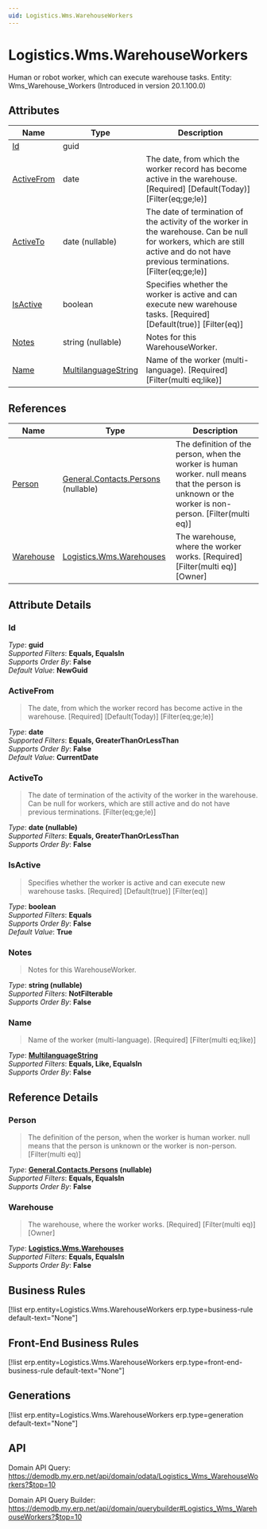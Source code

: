 ```yaml
---
uid: Logistics.Wms.WarehouseWorkers
---
```

# Logistics.Wms.WarehouseWorkers

Human or robot worker, which can execute warehouse tasks. Entity: Wms_Warehouse_Workers (Introduced in version 20.1.100.0)

## Attributes

| Name | Type | Description |
| ---- | ---- | --- |
| [Id](Logistics.Wms.WarehouseWorkers.md#Id) | guid |  
| [ActiveFrom](Logistics.Wms.WarehouseWorkers.md#ActiveFrom) | date | The date, from which the worker record has become active in the warehouse. [Required] [Default(Today)] [Filter(eq;ge;le)] 
| [ActiveTo](Logistics.Wms.WarehouseWorkers.md#ActiveTo) | date (nullable) | The date of termination of the activity of the worker in the warehouse. Can be null for workers, which are still active and do not have previous terminations. [Filter(eq;ge;le)] 
| [IsActive](Logistics.Wms.WarehouseWorkers.md#IsActive) | boolean | Specifies whether the worker is active and can execute new warehouse tasks. [Required] [Default(true)] [Filter(eq)] 
| [Notes](Logistics.Wms.WarehouseWorkers.md#Notes) | string (nullable) | Notes for this WarehouseWorker. 
| [Name](Logistics.Wms.WarehouseWorkers.md#Name) | [MultilanguageString](../data-types.md#MultilanguageString) | Name of the worker (multi-language). [Required] [Filter(multi eq;like)] 

## References

| Name | Type | Description |
| ---- | ---- | --- |
| [Person](Logistics.Wms.WarehouseWorkers.md#Person) | [General.Contacts.Persons](General.Contacts.Persons.md) (nullable) | The definition of the person, when the worker is human worker. null means that the person is unknown or the worker is non-person. [Filter(multi eq)] |
| [Warehouse](Logistics.Wms.WarehouseWorkers.md#Warehouse) | [Logistics.Wms.Warehouses](Logistics.Wms.Warehouses.md) | The warehouse, where the worker works. [Required] [Filter(multi eq)] [Owner] |


## Attribute Details

### Id

_Type_: **guid**  
_Supported Filters_: **Equals, EqualsIn**  
_Supports Order By_: **False**  
_Default Value_: **NewGuid**  

### ActiveFrom

> The date, from which the worker record has become active in the warehouse. [Required] [Default(Today)] [Filter(eq;ge;le)]

_Type_: **date**  
_Supported Filters_: **Equals, GreaterThanOrLessThan**  
_Supports Order By_: **False**  
_Default Value_: **CurrentDate**  

### ActiveTo

> The date of termination of the activity of the worker in the warehouse. Can be null for workers, which are still active and do not have previous terminations. [Filter(eq;ge;le)]

_Type_: **date (nullable)**  
_Supported Filters_: **Equals, GreaterThanOrLessThan**  
_Supports Order By_: **False**  

### IsActive

> Specifies whether the worker is active and can execute new warehouse tasks. [Required] [Default(true)] [Filter(eq)]

_Type_: **boolean**  
_Supported Filters_: **Equals**  
_Supports Order By_: **False**  
_Default Value_: **True**  

### Notes

> Notes for this WarehouseWorker.

_Type_: **string (nullable)**  
_Supported Filters_: **NotFilterable**  
_Supports Order By_: **False**  

### Name

> Name of the worker (multi-language). [Required] [Filter(multi eq;like)]

_Type_: **[MultilanguageString](../data-types.md#MultilanguageString)**  
_Supported Filters_: **Equals, Like, EqualsIn**  
_Supports Order By_: **False**  


## Reference Details

### Person

> The definition of the person, when the worker is human worker. null means that the person is unknown or the worker is non-person. [Filter(multi eq)]

_Type_: **[General.Contacts.Persons](General.Contacts.Persons.md) (nullable)**  
_Supported Filters_: **Equals, EqualsIn**  
_Supports Order By_: **False**  

### Warehouse

> The warehouse, where the worker works. [Required] [Filter(multi eq)] [Owner]

_Type_: **[Logistics.Wms.Warehouses](Logistics.Wms.Warehouses.md)**  
_Supported Filters_: **Equals, EqualsIn**  
_Supports Order By_: **False**  



## Business Rules

[!list erp.entity=Logistics.Wms.WarehouseWorkers erp.type=business-rule default-text="None"]

## Front-End Business Rules

[!list erp.entity=Logistics.Wms.WarehouseWorkers erp.type=front-end-business-rule default-text="None"]

## Generations

[!list erp.entity=Logistics.Wms.WarehouseWorkers erp.type=generation default-text="None"]

## API

Domain API Query:
<https://demodb.my.erp.net/api/domain/odata/Logistics_Wms_WarehouseWorkers?$top=10>

Domain API Query Builder:
<https://demodb.my.erp.net/api/domain/querybuilder#Logistics_Wms_WarehouseWorkers?$top=10>

